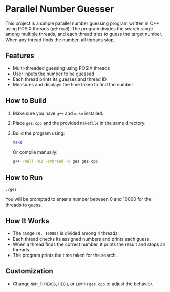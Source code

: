 # Parallel Number Guesser

This project is a simple parallel number guessing program written in C++ using POSIX threads (`pthread`). The program divides the search range among multiple threads, and each thread tries to guess the target number. When any thread finds the number, all threads stop.

## Features

- Multi-threaded guessing using POSIX threads
- User inputs the number to be guessed
- Each thread prints its guesses and thread ID
- Measures and displays the time taken to find the number

## How to Build

1. Make sure you have `g++` and `make` installed.
2. Place `ges.cpp` and the provided `Makefile` in the same directory.
3. Build the program using:

   ```sh
   make
   ```

   Or compile manually:

   ```sh
   g++ -Wall -O2 -pthread -o ges ges.cpp
   ```

## How to Run

```sh
./ges
```

You will be prompted to enter a number between 0 and 10000 for the threads to guess.

## How It Works

- The range `[0, 10000]` is divided among 4 threads.
- Each thread checks its assigned numbers and prints each guess.
- When a thread finds the correct number, it prints the result and stops all threads.
- The program prints the time taken for the search.

## Customization

- Change `NUM_THREADS`, `HIGH`, or `LOW` in `ges.cpp` to adjust the behavior.
